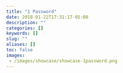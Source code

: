 ```yaml
---
title: "1 Password"
date: 2018-01-22T17:31:17-05:00
description: ""
categories: []
keywords: []
slug: ""
aliases: []
toc: false
images:
 - /images/showcase/showcase-1password.png
---
```

